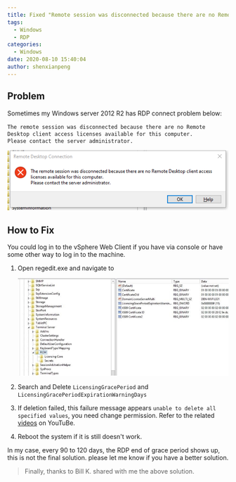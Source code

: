 ```yaml
---
title: Fixed "Remote session was disconnected because there are no Remote Desktop client access licenses available"
tags:
  - Windows
  - RDP
categories:
  - Windows
date: 2020-08-10 15:40:04
author: shenxianpeng
---
```


## Problem

Sometimes my Windows server 2012 R2 has RDP connect problem below:

```text
The remote session was disconnected because there are no Remote Desktop client access licenses available for this computer.
Please contact the server administrator.
```

![RDP connect problem](rdp-problem/RDP-failed.png)

<!-- more -->

## How to Fix

You could log in to the vSphere Web Client if you have via console or have some other way to log in to the machine.

1. Open regedit.exe and navigate to

    ![Regedit](rdp-problem/regedit.jpg)

2. Search and Delete `LicensingGracePeriod` and `LicensingGracePeriodExpirationWarningDays`

3. If deletion failed, this failure message appears `unable to delete all specified values`, you need change permission. Refer to the related [videos](https://www.youtube.com/results?search_query=unable+to+delete+all+specified+values) on YouTuBe.

4. Reboot the system if it is still doesn't work.

In my case, every 90 to 120 days, the RDP end of grace period shows up, this is not the final solution. please let me know if you have a better solution.

> Finally, thanks to Bill K. shared with me the above solution.
